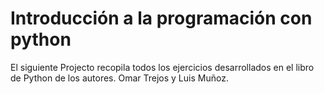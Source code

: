 # Introducción a la programación con python 

El siguiente Projecto recopila todos los ejercicios desarrollados en el libro de Python de los autores. Omar Trejos y Luis  Muñoz.

